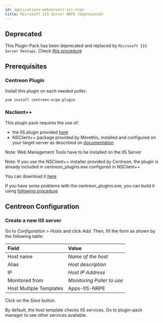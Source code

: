 ```yaml
---
id: applications-webservers-iis-nrpe
title: Microsoft IIS Server NRPE (Deprecated)
---
```


## Deprecated

This Plugin-Pack has been deprecated and replaced by `Microsoft IIS Server Restapi`. Check [this procedure](applications-webservers-iis-restapi.html)

## Prerequisites

### Centreon Plugin

Install this plugin on each needed poller:

``` shell
yum install centreon-nrpe-plugin
```

### Nsclient++

This plugin pack requires the use of:

  - the IIS plugin provided
    [here](https://forge.centreon.com/projects/centreon-plugins/repository)
  - NSClient++ package provided by Merethis, installed and configured on your
    target server as described on
    [documentation](http://documentation.centreon.com)

Note: Web Management Tools have to be installed on the IIS Server

Note: If you use the NSClient++ installer provided by Centreon, the plugin is
already included in centreon\_plugins.exe configured in NSClient++

You can download it
[here](https://download.centreon.com/?action=product&product=agent-nsclient&version=0.51&secKey=59d646114079212e03ec09454456a938)

If you have some problems with the centreon\_plugins.exe, you can build it using
[following
procedure](https://documentation.centreon.com/docs/centreon-nsclient/en/latest/windows_agent.html#build-your-own-executable)

## Centreon Configuration

### Create a new IIS server

Go to *Configuration \> Hosts* and click *Add*. Then, fill the form as shown by
the following table:

| Field                                | Value                      |
| :----------------------------------- | :------------------------- |
| Host name                            | *Name of the host*         |
| Alias                                | *Host description*         |
| IP                                   | *Host IP Address*          |
| Monitored from                       | *Monitoring Poller to use* |
| Host Multiple Templates              | Apps-IIS-NRPE              |

Click on the *Save* button.

By default, the host template checks IIS services. Go to plugin-pack manager to
see other services available.
